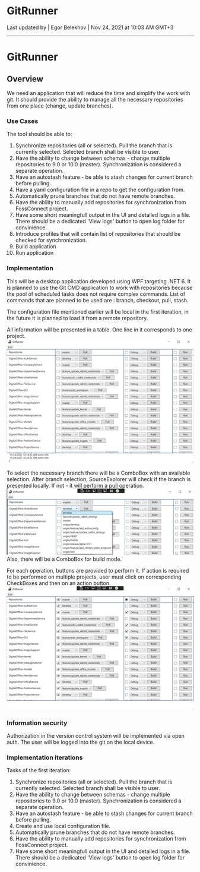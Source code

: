 # GitRunner
Last updated by | Egor Belekhov | Nov 24, 2021 at 10:03 AM GMT+3
***

# GitRunner

## Overview

We need an application that will reduce the time and simplify the work with git. It should provide the ability to manage all the necessary repositories from one place (change, update branches).

### Use Cases

The tool should be able to:

1. Synchronize repositories (all or selected). Pull the branch that is currently selected. Selected branch shall be visible to user.
2. Have the ability to change between schemas - change multiple repositories to 9.0 or 10.0 (master). Synchronization is considered a separate operation.
3. Have an autostash feature - be able to stash changes for current branch before pulling.
4. Have a yaml configuration file in a repo to get the configuration from.
5. Automatically prune branches that do not have remote branches.
6. Have the ability to manually add repositories for synchronization from FossConnect project.
7. Have some short meaningfull output in the UI and detailed logs in a file. There should be a dedicated 'View logs' button to open log folder for convinience.
8. Introduce profiles that will contain list of repositories that should be checked for synchronization.
9. Build application
10. Run application

### Implementation

This will be a desktop application developed using WPF targeting .NET 6. It is planned to use the Git CMD application to work with repositories because the pool of scheduled tasks does not require complex commands. List of commands that are planned to be used are : branch, checkout, pull, stash.

The configuration file mentioned earlier will be local in the first iteration, in the future it is planned to load it from a remote repository. 

All information will be presented in a table. One line in it corresponds to one project. 
![Image alt](https://github.com/BelehovEgor/FossHelperUI/raw/design/Images/fulltable.png)

To select the necessary branch there will be a ComboBox with an available selection. After branch selection, SourceExplorer will check if the branch is presented locally. If not - it will perform a pull operation. 
![Image alt](https://github.com/BelehovEgor/FossHelperUI/raw/design/Images/branchselection.png)
Also, there will be a ComboBox for build mode.

For each operation, buttons are provided to perform it. If action is required to be performed on multiple projects, user must click on corresponding CheckBoxes and then on an action button.
![Image alt](https://github.com/BelehovEgor/FossHelperUI/raw/design/Images/choosing.PNG)

### Information security

Authorization in the version control system will be implemented via open auth. The user will be logged into the git on the local device.

### Implementation iterations

Tasks of the first iteration:
1. Synchronize repositories (all or selected). Pull the branch that is currently selected. Selected branch shall be visible to user.
2. Have the ability to change between schemas - change multiple repositories to 9.0 or 10.0 (master). Synchronization is considered a separate operation.
3. Have an autostash feature - be able to stash changes for current branch before pulling.
4. Create and use local configuration file.
5. Automatically prune branches that do not have remote branches.
6. Have the ability to manually add repositories for synchronization from FossConnect project.
7. Have some short meaningfull output in the UI and detailed logs in a file. There should be a dedicated 'View logs' button to open log folder for convinience.